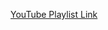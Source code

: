 [YouTube Playlist Link](https://youtube.com/playlist?list=PLbGui_ZYuhiiaQjuOfvgx_-gzVBlCxrk0&si=5Ubo6hj610ONAVdV)